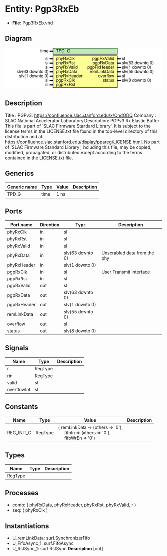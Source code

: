 # Entity: Pgp3RxEb

- **File**: Pgp3RxEb.vhd
## Diagram

![Diagram](Pgp3RxEb.svg "Diagram")
## Description

Title      : PGPv3: https://confluence.slac.stanford.edu/x/OndODQ
Company    : SLAC National Accelerator Laboratory
Description: PGPv3 Rx Elastic Buffer
This file is part of 'SLAC Firmware Standard Library'.
It is subject to the license terms in the LICENSE.txt file found in the
top-level directory of this distribution and at:
   https://confluence.slac.stanford.edu/display/ppareg/LICENSE.html.
No part of 'SLAC Firmware Standard Library', including this file,
may be copied, modified, propagated, or distributed except according to
the terms contained in the LICENSE.txt file.
## Generics

| Generic name | Type | Value | Description |
| ------------ | ---- | ----- | ----------- |
| TPD_G        | time | 1 ns  |             |
## Ports

| Port name   | Direction | Type             | Description                  |
| ----------- | --------- | ---------------- | ---------------------------- |
| phyRxClk    | in        | sl               |                              |
| phyRxRst    | in        | sl               |                              |
| phyRxValid  | in        | sl               |                              |
| phyRxData   | in        | slv(63 downto 0) | Unscrabled data from the phy |
| phyRxHeader | in        | slv(1 downto 0)  |                              |
| pgpRxClk    | in        | sl               | User Transmit interface      |
| pgpRxRst    | in        | sl               |                              |
| pgpRxValid  | out       | sl               |                              |
| pgpRxData   | out       | slv(63 downto 0) |                              |
| pgpRxHeader | out       | slv(1 downto 0)  |                              |
| remLinkData | out       | slv(55 downto 0) |                              |
| overflow    | out       | sl               |                              |
| status      | out       | slv(8 downto 0)  |                              |
## Signals

| Name        | Type    | Description |
| ----------- | ------- | ----------- |
| r           | RegType |             |
| rin         | RegType |             |
| valid       | sl      |             |
| overflowInt | sl      |             |
## Constants

| Name       | Type    | Value                                                                                                                                                                            | Description |
| ---------- | ------- | -------------------------------------------------------------------------------------------------------------------------------------------------------------------------------- | ----------- |
| REG_INIT_C | RegType |  (       remLinkData => (others => '0'),<br><span style="padding-left:20px">       fifoIn      => (others => '0'),<br><span style="padding-left:20px">       fifoWrEn    => '0') |             |
## Types

| Name    | Type | Description |
| ------- | ---- | ----------- |
| RegType |      |             |
## Processes
- comb: ( phyRxData, phyRxHeader, phyRxRst, phyRxValid, r )
- seq: ( phyRxClk )
## Instantiations

- U_remLinkData: surf.SynchronizerFifo
- U_FifoAsync_1: surf.FifoAsync
- U_RstSync_1: surf.RstSync
**Description**
[out]

